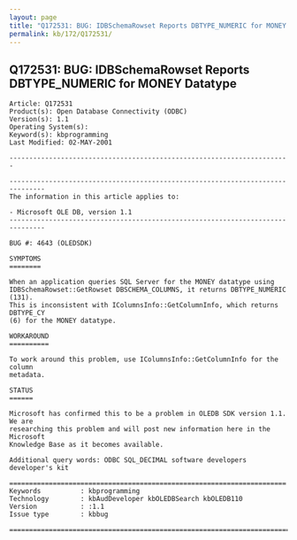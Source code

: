 ```yaml
---
layout: page
title: "Q172531: BUG: IDBSchemaRowset Reports DBTYPE_NUMERIC for MONEY Datatype"
permalink: kb/172/Q172531/
---
```


## Q172531: BUG: IDBSchemaRowset Reports DBTYPE_NUMERIC for MONEY Datatype

	Article: Q172531
	Product(s): Open Database Connectivity (ODBC)
	Version(s): 1.1
	Operating System(s): 
	Keyword(s): kbprogramming
	Last Modified: 02-MAY-2001
	
	-----------------------------------------------------------------------
	
	-------------------------------------------------------------------------------
	The information in this article applies to:
	
	- Microsoft OLE DB, version 1.1 
	-------------------------------------------------------------------------------
	
	BUG #: 4643 (OLEDSDK)
	
	SYMPTOMS
	========
	
	When an application queries SQL Server for the MONEY datatype using
	IDBSchemaRowset::GetRowset DBSCHEMA_COLUMNS, it returns DBTYPE_NUMERIC (131).
	This is inconsistent with IColumnsInfo::GetColumnInfo, which returns DBTYPE_CY
	(6) for the MONEY datatype.
	
	WORKAROUND
	==========
	
	To work around this problem, use IColumnsInfo::GetColumnInfo for the column
	metadata.
	
	STATUS
	======
	
	Microsoft has confirmed this to be a problem in OLEDB SDK version 1.1. We are
	researching this problem and will post new information here in the Microsoft
	Knowledge Base as it becomes available.
	
	Additional query words: ODBC SQL_DECIMAL software developers developer's kit
	
	======================================================================
	Keywords          : kbprogramming 
	Technology        : kbAudDeveloper kbOLEDBSearch kbOLEDB110
	Version           : :1.1
	Issue type        : kbbug
	
	=============================================================================
	
